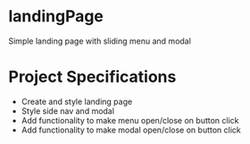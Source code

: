 # landingPage

Simple landing page with sliding menu and modal

# Project Specifications

* Create and style landing page
* Style side nav and modal
* Add functionality to make menu open/close on button click
* Add functionality to make modal open/close on button click

